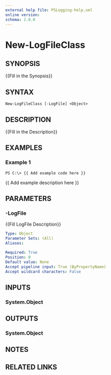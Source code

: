 ```yaml
---
external help file: PSLogging-help.xml
online version: 
schema: 2.0.0
---
```


# New-LogFileClass

## SYNOPSIS
{{Fill in the Synopsis}}

## SYNTAX

```
New-LogFileClass [-LogFile] <Object>
```

## DESCRIPTION
{{Fill in the Description}}

## EXAMPLES

### Example 1
```
PS C:\> {{ Add example code here }}
```

{{ Add example description here }}

## PARAMETERS

### -LogFile
{{Fill LogFile Description}}

```yaml
Type: Object
Parameter Sets: (All)
Aliases: 

Required: True
Position: 0
Default value: None
Accept pipeline input: True (ByPropertyName)
Accept wildcard characters: False
```

## INPUTS

### System.Object


## OUTPUTS

### System.Object

## NOTES

## RELATED LINKS

